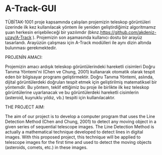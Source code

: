 # A-Track-GUI
TÜBİTAK-1001 proje kapsamında çalışılan projemizin teleskop görüntüleri üzerinde ilk kez kullanılacak yöntem ile yeniden geliştirdiğimiz algoritmamız şuan herkesin erişebileceği bir yazılımdır (bknz.https://github.com/akdeniz-uzay/A-Track ). Projemizin son aşamasında kullanıcı dostu bir arayüz tasarlandı. Arayüzün çalışması için A-Track modülleri ile aynı dizin altında bulunması gerekmektedir.

PROJENİN AMACI:

Projemizin amacı ardışık teleskop görüntülerindeki hareketli cisimleri Doğru Tanıma Yöntemi'ni (Chen ve Chung, 2001) kullanarak
otomatik olarak tespit eden bir bilgisayar programı geliştirmektir. Doğru Tanıma Yöntemi, aslında, dijital görüntülerdeki doğruları
tespit etmek için geliştirilmiş matematiksel bir yöntemdir. Bu yöntem, teklif ettiğimiz bu proje ile birlikte ilk kez teleskop görüntülerine uyarlanacak ve bu görüntülerdeki hareketli cisimlerin (asteroid, kuyruklu yıldız, vb.) tespiti için kullanılacaktır.

THE PROJECT AIM:

The aim of our project is to develop a computer program that uses the Line Detection Method (Chen and Chung, 2001) to detect any
moving object in a given series of sequential telescope images. The Line Detection Method is actually a mathematical technique
developed to detect lines in digital images. With this proposed project, this technique will be applied to telescope images for the first
time and used to detect the moving objects (asteroids, comets, etc.) in these images.
